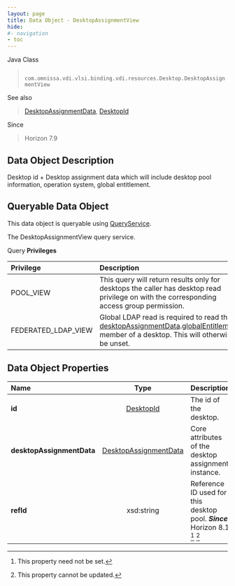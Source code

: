 ```yaml
---
layout: page
title: Data Object - DesktopAssignmentView
hide:
#- navigation
- toc
---
```






Java Class
> ` com.omnissa.vdi.vlsi.binding.vdi.resources.Desktop.DesktopAssignmentView`

See also
> [DesktopAssignmentData](vdi.resources.Desktop.DesktopAssignmentData.md), [DesktopId](vdi.entity.DesktopId.md)

Since
> Horizon 7.9


## Data Object Description

Desktop id + Desktop assignment data which will include desktop pool information, operation system, global entitlement.

##  Queryable Data Object

This data object is queryable using [QueryService](vdi.query.QueryService.md "QueryService").

The DesktopAssignmentView query service.

Query **Privileges**

Privilege | Description
:---|:---
POOL_VIEW|  This query will return results only for desktops the caller has desktop read privilege on with the corresponding access group permission.
FEDERATED_LDAP_VIEW|  Global LDAP read is required to read the [desktopAssignmentData](vdi.resources.Desktop.DesktopAssignmentView.md#desktopAssignmentData).[globalEntitlement](vdi.resources.Desktop.DesktopAssignmentData.md#globalEntitlement) member of a desktop. This will otherwise be unset.



## Data Object Properties

 Name | Type | Description
:---|:---:|:---
**id**| [DesktopId](vdi.entity.DesktopId.md)|  The id of the desktop.
**desktopAssignmentData**| [DesktopAssignmentData](vdi.resources.Desktop.DesktopAssignmentData.md)|  Core attributes of the desktop assignment instance.
**refId**|  xsd:string|  Reference ID used for this desktop pool.  **_Since_** Horizon 8.1 [^1] [^2]


 


[^1]: This property need not be set.
[^2]: This property cannot be updated.